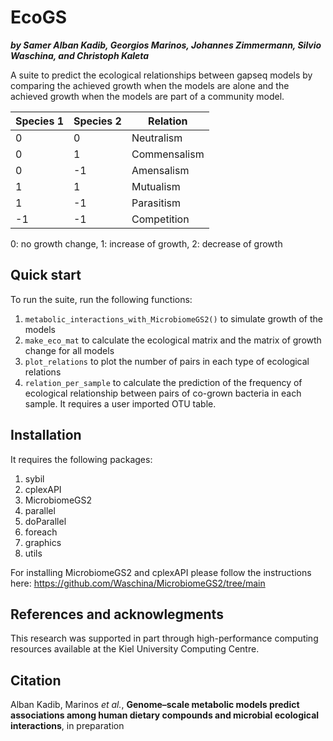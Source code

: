 # EcoGS
_**by Samer Alban Kadib, Georgios Marinos, Johannes Zimmermann, Silvio Waschina, and Christoph Kaleta**_

A suite to predict the ecological relationships between gapseq models by comparing the achieved growth when the models are alone and the achieved growth when the models are part of a community model.

|Species 1|Species 2|Relation|
|-----|-----|-----|
|0|0|Neutralism|
|0|1|Commensalism|
|0|-1|Amensalism|
|1|1|Mutualism|
|1|-1|Parasitism|
|-1|-1|Competition|

0: no growth change, 1: increase of growth, 2: decrease of growth

## Quick start
To run the suite, run the following functions:

1. `metabolic_interactions_with_MicrobiomeGS2()` to simulate growth of the models
2. `make_eco_mat` to calculate the ecological matrix and the matrix of growth change for all models
3. `plot_relations` to plot the number of pairs in each type of ecological relations
4. `relation_per_sample` to calculate the prediction of the frequency of ecological relationship between pairs of co-grown bacteria in each sample. It requires a user imported OTU table.

## Installation
It requires the following packages:

1. sybil
2. cplexAPI
3. MicrobiomeGS2
4. parallel
5. doParallel
6. foreach
7. graphics
8. utils

For installing MicrobiomeGS2 and cplexAPI please follow the instructions here: https://github.com/Waschina/MicrobiomeGS2/tree/main

## References and acknowlegments
This research was supported in part through high-performance computing resources available at the Kiel University Computing Centre.

## Citation
Alban Kadib, Marinos _et al._, **Genome–scale metabolic models predict associations among human dietary compounds and microbial ecological interactions**, in preparation
